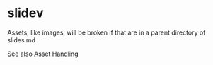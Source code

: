 # slidev

Assets, like images, will be broken if that are in a parent directory of slides.md

See also [Asset Handling](https://sli.dev/guide/faq#assets-handling)
